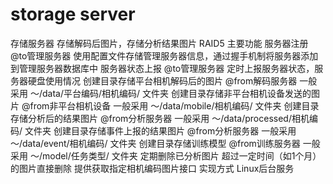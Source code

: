# storage server
存储服务器
​存储解码后图片，存储分析结果图片​
RAID5
主要功能
    服务器注册 @to管理服务器
        使用配置文件存储管理服务器信息，通过握手机制将服务器添加到管理服务器数据库中
    服务器状态上报 @to管理服务器
        定时上报服务器状态，服务器硬盘使用情况
    创建目录存储平台相机解码后的图片 @from解码服务器
        一般采用 ～/data/平台编码/相机编码/ 文件夹
    创建目录存储非平台相机设备发送的图片 @from非平台相机设备
        一般采用 ～/data/mobile/相机编码/ 文件夹
    创建目录存储分析后的结果图片 @from分析服务器
        一般采用 ～/data/processed/相机编码/ 文件夹
    创建目录存储事件上报的结果图片 @from分析服务器
        一般采用 ～/data/event/相机编码/ 文件夹
    创建目录存储训练模型 @from训练服务器
        一般采用 ～/model/任务类型/ 文件夹
    定期删除已分析图片
        超过一定时间（如1个月）的图片直接删除
    提供获取指定相机编码图片接口
实现方式
    Linux后台服务

